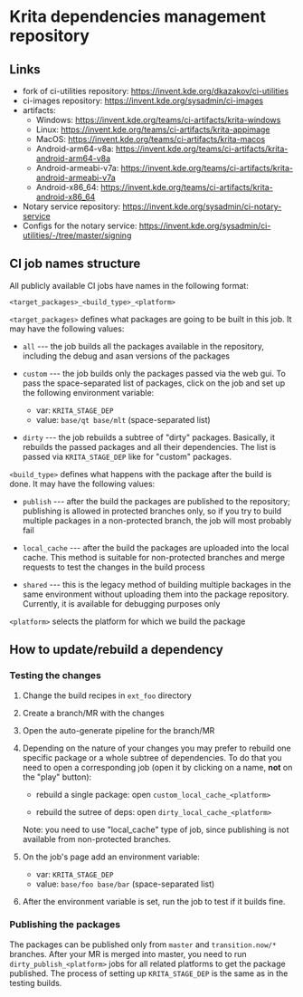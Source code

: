 # Krita dependencies management repository

## Links

* fork of ci-utilities repository: https://invent.kde.org/dkazakov/ci-utilities
* ci-images repository: https://invent.kde.org/sysadmin/ci-images
* artifacts:
    * Windows: https://invent.kde.org/teams/ci-artifacts/krita-windows
    * Linux: https://invent.kde.org/teams/ci-artifacts/krita-appimage
    * MacOS: https://invent.kde.org/teams/ci-artifacts/krita-macos
    * Android-arm64-v8a: https://invent.kde.org/teams/ci-artifacts/krita-android-arm64-v8a
    * Android-armeabi-v7a: https://invent.kde.org/teams/ci-artifacts/krita-android-armeabi-v7a
    * Android-x86_64: https://invent.kde.org/teams/ci-artifacts/krita-android-x86_64
* Notary service repository: https://invent.kde.org/sysadmin/ci-notary-service
* Configs for the notary service: https://invent.kde.org/sysadmin/ci-utilities/-/tree/master/signing

## CI job names structure

All publicly available CI jobs have names in the following format:

```
<target_packages>_<build_type>_<platform>
```

`<target_packages>` defines what packages are going to be built in this job. It may have the following values:

* `all` --- the job builds all the packages available in the repository, including the debug and asan versions of the packages

* `custom` --- the job builds only the packages passed via the web gui. To pass the space-separated list of packages, click on the job and set up the following environment variable:

    * var: `KRITA_STAGE_DEP`
    * value: `base/qt base/mlt` (space-separated list)

* `dirty` --- the job rebuilds a subtree of "dirty" packages. Basically, it rebuilds the passed packages and all their dependencies. The list is passed via `KRITA_STAGE_DEP` like for "custom" packages.

`<build_type>` defines what happens with the package after the build is done. It may have the following values:

* `publish` --- after the build the packages are published to the repository; publishing is allowed in protected branches only, so if you try to build multiple packages in a non-protected branch, the job will most probably fail

* `local_cache` --- after the build the packages are uploaded into the local cache. This method is suitable for non-protected branches and merge requests to test the changes in the build process

* `shared` --- this is the legacy method of building multiple backages in the same environment without uploading them into the package repository. Currently, it is available for debugging purposes only

`<platform>` selects the platform for which we build the package

## How to update/rebuild a dependency

### Testing the changes

1) Change the build recipes in `ext_foo` directory
2) Create a branch/MR with the changes
3) Open the auto-generate pipeline for the branch/MR
4) Depending on the nature of your changes you may prefer to rebuild one specific package or a whole subtree of dependencies. To do that you need to open a corresponding job (open it by clicking on a name, **not** on the "play" button):

    * rebuild a single package: open `custom_local_cache_<platform>`

    * rebuild the sutree of deps: open `dirty_local_cache_<platform>`

    Note: you need to use "local_cache" type of job, since publishing is not available from non-protected branches.

5) On the job's page add an environment variable:

    * var: `KRITA_STAGE_DEP`
    * value: `base/foo base/bar` (space-separated list)

6) After the environment variable is set, run the job to test if it builds fine.

### Publishing the packages

The packages can be published only from `master` and `transition.now/*` branches. After your MR is merged into master, you need to run `dirty_publish_<platform>` jobs for all related platforms to get the package published. The process of setting up `KRITA_STAGE_DEP` is the same as in the testing builds.
